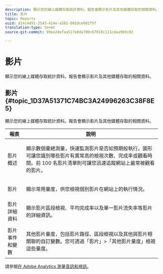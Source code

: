 ```yaml
---
description: 顯示您的線上媒體存取統計資料。報告會顯示影片及其他媒體存取的相關資料。
title: 影片
topic: Reports
uuid: d14c4451-2543-414e-a582-001dce001f5f
translation-type: tm+mt
source-git-commit: 99ee24efaa517e8da700c67818c111c4aa90dc02

---
```



# 影片

顯示您的線上媒體存取統計資料。報告會顯示影片及其他媒體存取的相關資料。

## 影片 {#topic_1D37A51371C74BC3A24996263C38F8E5}

顯示您的線上媒體存取統計資料。報告會顯示影片及其他媒體存取的相關資料。

<table id="table_A032C55365C34F808764965ADF62F81F"> 
 <thead> 
  <tr> 
   <th colname="col1" class="entry"> 報表 </th> 
   <th colname="col2" class="entry"> 說明 </th> 
  </tr> 
 </thead>
 <tbody> 
  <tr> 
   <td colname="col1"> 影片概述 </td> 
   <td colname="col2"> <p> 顯示數個彙總測量，快速監測影片是否如預期般執行。圖形可讓您識別哪些影片有異常高的檢視次數、完成率或觀看時間。前 100 名影片清單則可讓您迅速追蹤網站上最常被觀看的影片。 </p> </td> 
  </tr> 
  <tr> 
   <td colname="col1"> 影片 </td> 
   <td colname="col2"> <p> 顯示常用量度，供您檢視個別影片在網站上的執行情況。 </p> </td> 
  </tr> 
  <tr> 
   <td colname="col1"> 影片詳細資料 </td> 
   <td colname="col2"> <p> 顯示影片區段檢視、平均完成率以及單一影片流失率等影片的詳細資訊。 </p> </td> 
  </tr> 
  <tr> 
   <td colname="col1"> 影片事件和變數 </td> 
   <td colname="col2"> <p> 其他影片量度，包括影片路徑、區段檢視以及其他與影片相關聯的自訂變數。您可透過「<span class="uicontrol">影片</span>」&gt;「<span class="uicontrol">其他影片量度</span>」檢視這些量度。 </p> </td> 
  </tr> 
 </tbody> 
</table>

請參閱[在 Adobe Analytics 測量音訊和視訊](https://marketing.adobe.com/resources/help/en_US/sc/appmeasurement/hbvideo/)。
